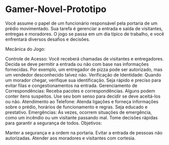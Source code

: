 # Gamer-Novel-Prototipo

Você assume o papel de um funcionário responsável pela portaria de um prédio movimentado. Sua tarefa é gerenciar a entrada e saída de visitantes, entregas e moradores. O jogo se passa em um dia típico de trabalho, e você enfrentará diversos desafios e decisões.

Mecânica do Jogo:

Controle de Acesso: Você receberá chamadas de visitantes e entregadores. Decida se deve permitir a entrada ou não com base nas informações fornecidas. Por exemplo, um entregador de pizza pode ser autorizado, mas um vendedor desconhecido talvez não.
Verificação de Identidade: Quando um morador chegar, verifique sua identificação. Seja rápido e preciso para evitar filas e congestionamentos na entrada.
Gerenciamento de Correspondências: Receba pacotes e correspondências. Alguns podem conter itens suspeitos. Use seu bom senso para decidir se deve aceitá-los ou não.
Atendimento ao Telefone: Atenda ligações e forneça informações sobre o prédio, horários de funcionamento e regras. Seja educado e prestativo.
Emergências: Às vezes, ocorrem situações de emergência, como um incêndio ou um visitante passando mal. Tome decisões rápidas para garantir a segurança de todos.
Objetivos:

Manter a segurança e a ordem na portaria.
Evitar a entrada de pessoas não autorizadas.
Atender aos moradores e visitantes com cortesia.
